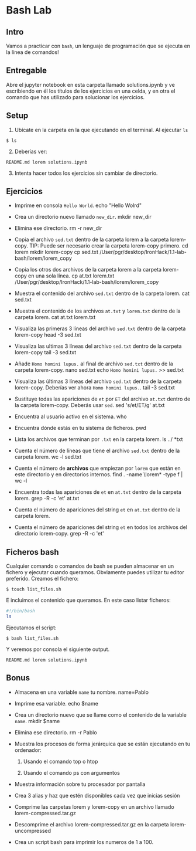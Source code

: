 # Bash Lab

## Intro

Vamos a practicar con `bash`, un lenguaje de programación que se ejecuta en la línea de comandos!


## Entregable

Abre el  jupyter notebook en esta carpeta llamado solutions.ipynb y ve escribiendo en él los títulos de los ejercicios en una celda, y en otra el comando que has utilizado para solucionar los ejercicios. 

## Setup

1. Ubícate en la carpeta en la que ejecutando en el terminal. Al ejecutar `ls` 
```console
$ ls
```

2. Deberías ver: 
```console
README.md lorem solutions.ipynb
```
3. Intenta hacer todos los ejercicios sin cambiar de directorio. 

## Ejercicios

* Imprime en consola `Hello World`.
    echo "Hello Wolrd"

* Crea un directorio nuevo llamado `new_dir`.
    mkdir new_dir

* Elimina ese directorio.
    rm -r new_dir

* Copia el archivo `sed.txt` dentro de la carpeta lorem a la carpeta lorem-copy. TIP: Puede ser necesario crear la carpeta lorem-copy primero. 
    cd lorem
    mkdir lorem-copy
    cp sed.txt /User/pgr/desktop/IronHack/1.1-lab-bash/lorem/lorem_copy

* Copia los otros dos archivos de la carpeta lorem a la carpeta lorem-copy en una sola línea. 
    cp at.txt lorem.txt /User/pgr/desktop/IronHack/1.1-lab-bash/lorem/lorem_copy    

* Muestra el contenido del archivo `sed.txt` dentro de la carpeta lorem.
    cat sed.txt

* Muestra el contenido de los archivos `at.txt` y `lorem.txt` dentro de la carpeta lorem. 
    cat at.txt lorem.txt

* Visualiza las primeras 3 líneas del archivo `sed.txt` dentro de la carpeta lorem-copy 
    head -3 sed.txt

* Visualiza las ultimas 3 líneas del archivo `sed.txt` dentro de la carpeta lorem-copy 
    tail -3 sed.txt

* Añade `Homo homini lupus.` al final de archivo `sed.txt` dentro de la carpeta lorem-copy. 
    nano sed.txt
    echo `Homo homini lupus.` >> sed.txt

* Visualiza las últimas 3 líneas del archivo `sed.txt` dentro de la carpeta lorem-copy. Deberías ver ahora `Homo homini lupus.`. 
    tail -3 sed.txt

* Sustituye todas las apariciones de `et` por `ET` del archivo `at.txt` dentro de la carpeta lorem-copy. Deberás usar `sed`. 
    sed 's/et/ET/g' at.txt

* Encuentra al usuario activo en el sistema.
    who

* Encuentra dónde estás en tu sistema de ficheros.
    pwd

* Lista los archivos que terminan por `.txt` en la carpeta lorem.
    ls ../ *txt

* Cuenta el número de líneas que tiene el archivo `sed.txt` dentro de la carpeta lorem. 
    wc -l sed.txt

* Cuenta el número de **archivos** que empiezan por `lorem` que están en este directorio y en directorios internos.
    find . -name \lorem* -type f | wc -l

* Encuentra todas las apariciones de `et` en `at.txt` dentro de la carpeta lorem.
    grep -R -c 'et' at.txt

* Cuenta el número de apariciones del string `et` en `at.txt` dentro de la carpeta lorem.



*  Cuenta el número de apariciones del string `et` en todos los archivos del directorio lorem-copy. 
    grep -R -c 'et'



## Ficheros bash

Cualquier comando o comandos de bash se pueden almacenar en un fichero y ejecutar cuando queramos. 
Obviamente puedes utilizar tu editor preferido. Creamos el fichero: 
```
$ touch list_files.sh
```

E incluimos el contenido que queramos. En este caso listar ficheros:
```bash
#!/bin/bash
ls
```

Ejecutamos el script:
```
$ bash list_files.sh
```

Y veremos por consola el siguiente output. 
```console
README.md lorem solutions.ipynb
```

## Bonus

* Almacena en una variable `name` tu nombre.
    name=Pablo

* Imprime esa variable.
    echo $name

* Crea un directorio nuevo que se llame como el contenido de la variable `name`.
    mkdir $name

* Elimina ese directorio.
    rm -r Pablo

* Muestra los procesos de forma jerárquica que se están ejecutando en tu ordenador:
    1. Usando el comando top o htop
    
    
    
    2. Usando el comando ps con argumentos

* Muestra información sobre tu procesador por pantalla

* Crea 3 alias y haz que estén disponibles cada vez que inicias sesión

* Comprime las carpetas lorem y lorem-copy en un archivo llamado lorem-compressed.tar.gz

* Descomprime el archivo lorem-compressed.tar.gz en la carpeta lorem-uncompressed

* Crea un script bash para imprimir los numeros de 1 a 100.